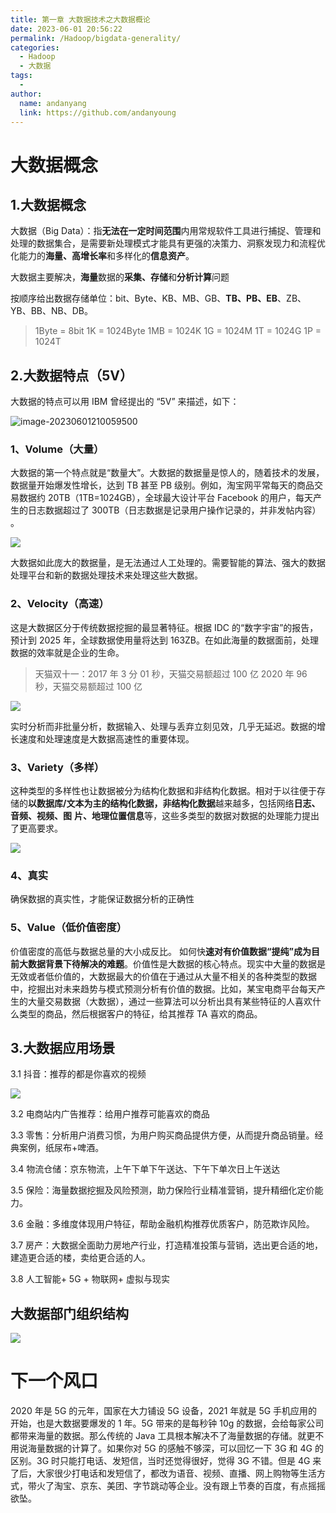 ```yaml
---
title: 第一章 大数据技术之大数据概论
date: 2023-06-01 20:56:22
permalink: /Hadoop/bigdata-generality/
categories:
  - Hadoop
  - 大数据
tags:
  -
author:
  name: andanyang
  link: https://github.com/andanyoung
---
```


# 大数据概念

## 1.大数据概念

大数据（Big Data）：指**无法在一定时间范围**内用常规软件工具进行捕捉、管理和处理的数据集合，是需要新处理模式才能具有更强的决策力、洞察发现力和流程优化能力的**海量、高增长率**和多样化的**信息资产**。

大数据主要解决，**海量**数据的**采集、存储**和**分析计算**问题

按顺序给出数据存储单位：bit、Byte、KB、MB、GB、**TB、PB、EB**、ZB、YB、BB、NB、DB。

> 1Byte = 8bit 1K = 1024Byte 1MB = 1024K
> 1G = 1024M 1T = 1024G 1P = 1024T

## 2.大数据特点（5V）

大数据的特点可以用 IBM 曾经提出的 “5V” 来描述，如下：

![image-20230601210059500](../.vuepress/public/Hadoop/image-20230601210059500.png)

### 1、Volume（大量）

大数据的第一个特点就是“数量大”。大数据的数据量是惊人的，随着技术的发展，数据量开始爆发性增长，达到 TB 甚至 PB 级别。例如，淘宝网平常每天的商品交易数据约 20TB（1TB=1024GB），全球最大设计平台 Facebook 的用户，每天产生的日志数据超过了 300TB（日志数据是记录用户操作记录的，并非发帖内容） 。

![](../.vuepress/public/Hadoop/c6335a8f73607274ddd5987e9c28778a.png)

大数据如此庞大的数据量，是无法通过人工处理的。需要智能的算法、强大的数据处理平台和新的数据处理技术来处理这些大数据。

### 2、Velocity（高速）

这是大数据区分于传统数据挖掘的最显著特征。根据 IDC 的“数字宇宙”的报告，预计到 2025 年，全球数据使用量将达到 163ZB。在如此海量的数据面前，处理数据的效率就是企业的生命。

> 天猫双十一：2017 年 3 分 01 秒，天猫交易额超过 100 亿
> 2020 年 96 秒，天猫交易额超过 100 亿

![](../.vuepress/public/Hadoop/2c47eb44310b14789a1f345782eaa88c.png)

实时分析而非批量分析，数据输入、处理与丢弃立刻见效，几乎无延迟。数据的增长速度和处理速度是大数据高速性的重要体现。

### 3、Variety（多样）

这种类型的多样性也让数据被分为结构化数据和非结构化数据。相对于以往便于存储的**以数据库/文本为主的结构化数据，非结构化数据**越来越多，包括网络**日志、音频、视频、图**
**片、地理位置信息**等，这些多类型的数据对数据的处理能力提出了更高要求。

![](../.vuepress/public/Hadoop/f0367973741efce40c26866bd16c9664.png)

### 4、真实

确保数据的真实性，才能保证数据分析的正确性

### 5、Value（低价值密度）

价值密度的高低与数据总量的大小成反比。 如何快**速对有价值数据“提纯”成为目前大数据背景下待解决的难题**。价值性是大数据的核心特点。现实中大量的数据是无效或者低价值的，大数据最大的价值在于通过从大量不相关的各种类型的数据中，挖掘出对未来趋势与模式预测分析有价值的数据。比如，某宝电商平台每天产生的大量交易数据（大数据），通过一些算法可以分析出具有某些特征的人喜欢什么类型的商品，然后根据客户的特征，给其推荐 TA 喜欢的商品。

## 3.大数据应用场景

3.1 抖音：推荐的都是你喜欢的视频

![](../.vuepress/public/Hadoop/427ecba1813c53a131cd7bcbb1c49dc9.png)

3.2 电商站内广告推荐：给用户推荐可能喜欢的商品

3.3 零售：分析用户消费习惯，为用户购买商品提供方便，从而提升商品销量。经典案例，纸尿布+啤酒。

3.4 物流仓储：京东物流，上午下单下午送达、下午下单次日上午送达

3.5 保险：海量数据挖掘及风险预测，助力保险行业精准营销，提升精细化定价能力。

3.6 金融：多维度体现用户特征，帮助金融机构推荐优质客户，防范欺诈风险。

3.7 房产：大数据全面助力房地产行业，打造精准投策与营销，选出更合适的地，建造更合适的楼，卖给更合适的人。

3.8 人工智能+ 5G + 物联网+ 虚拟与现实

## 大数据部门组织结构

![](../.vuepress/public/Hadoop/6681ecfd0726f896aad56c6a5fd1ac96.png)

# 下一个风口

2020 年是 5G 的元年，国家在大力铺设 5G 设备，2021 年就是 5G 手机应用的开始，也是大数据要爆发的 1 年。5G 带来的是每秒钟 10g 的数据，会给每家公司都带来海量的数据。那么传统的 Java 工具根本解决不了海量数据的存储。就更不用说海量数据的计算了。如果你对 5G 的感触不够深，可以回忆一下 3G 和 4G 的区别。3G 时只能打电话、发短信，当时还觉得很好，觉得 3G 不错。但是 4G 来了后，大家很少打电话和发短信了，都改为语音、视频、直播、网上购物等生活方式，带火了淘宝、京东、美团、字节跳动等企业。没有跟上节奏的百度，有点摇摇欲坠。
